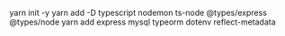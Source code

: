 yarn init -y
yarn add -D typescript nodemon ts-node @types/express @types/node
yarn add express mysql typeorm dotenv reflect-metadata